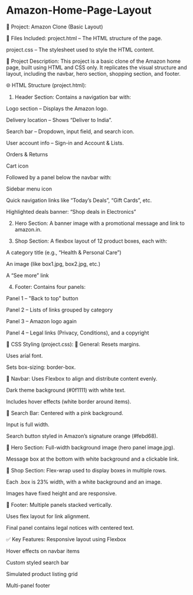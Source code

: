 # Amazon-Home-Page-Layout


📄 Project: Amazon Clone (Basic Layout)

📁 Files Included:
project.html – The HTML structure of the page.

project.css – The stylesheet used to style the HTML content.

🧱 Project Description:
This project is a basic clone of the Amazon home page, built using HTML and CSS only. It replicates the visual structure and layout, including the navbar, hero section, shopping section, and footer.

🌐 HTML Structure (project.html):
1. Header Section:
Contains a navigation bar with:

Logo section – Displays the Amazon logo.

Delivery location – Shows “Deliver to India”.

Search bar – Dropdown, input field, and search icon.

User account info – Sign-in and Account & Lists.

Orders & Returns

Cart icon

Followed by a panel below the navbar with:

Sidebar menu icon

Quick navigation links like “Today’s Deals”, “Gift Cards”, etc.

Highlighted deals banner: “Shop deals in Electronics”

2. Hero Section:
A banner image with a promotional message and link to amazon.in.

3. Shop Section:
A flexbox layout of 12 product boxes, each with:

A category title (e.g., “Health & Personal Care”)

An image (like box1.jpg, box2.jpg, etc.)

A “See more” link

4. Footer:
Contains four panels:

Panel 1 – "Back to top" button

Panel 2 – Lists of links grouped by category

Panel 3 – Amazon logo again

Panel 4 – Legal links (Privacy, Conditions), and a copyright

🎨 CSS Styling (project.css):
🔹 General:
Resets margins.

Uses arial font.

Sets box-sizing: border-box.

🔹 Navbar:
Uses Flexbox to align and distribute content evenly.

Dark theme background (#0f1111) with white text.

Includes hover effects (white border around items).

🔹 Search Bar:
Centered with a pink background.

Input is full width.

Search button styled in Amazon’s signature orange (#febd68).

🔹 Hero Section:
Full-width background image (hero panel image.jpg).

Message box at the bottom with white background and a clickable link.

🔹 Shop Section:
Flex-wrap used to display boxes in multiple rows.

Each .box is 23% width, with a white background and an image.

Images have fixed height and are responsive.

🔹 Footer:
Multiple panels stacked vertically.

Uses flex layout for link alignment.

Final panel contains legal notices with centered text.

✅ Key Features:
Responsive layout using Flexbox

Hover effects on navbar items

Custom styled search bar

Simulated product listing grid

Multi-panel footer


